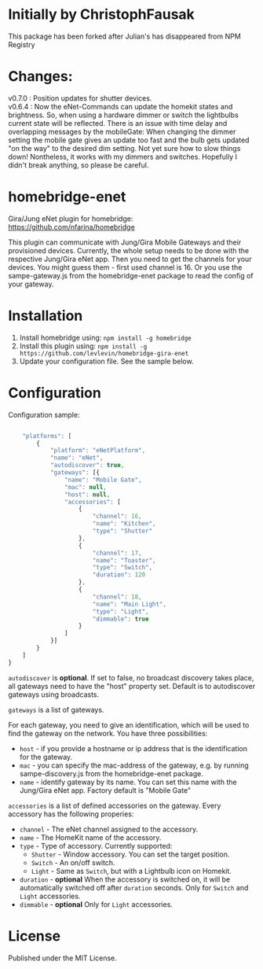 # Initially by ChristophFausak

This package has been forked after Julian's has disappeared from NPM Registry

# Changes:
 v0.7.0 : Position updates for shutter devices.  
 v0.6.4 : Now the eNet-Commands can update the homekit states and brightness.
          So, when using a hardware dimmer or switch the lightbulbs current state will be reflected.
          There is an issue with time delay and overlapping messages by the mobileGate:
            When changing the dimmer setting the mobile gate gives an update too fast and the bulb gets updated "on the way" to the desired dim setting.
            Not yet sure how to slow things down!
            Nontheless, it works with my dimmers and switches.
            Hopefully I didn't break anything, so please be careful.

# homebridge-enet

Gira/Jung eNet plugin for homebridge: https://github.com/nfarina/homebridge

This plugin can communicate with Jung/Gira Mobile Gateways and their provisioned devices.
Currently, the whole setup needs to be done with the respective Jung/Gira eNet app.
Then you need to get the channels for your devices. You might guess them - first used channel is 16.
Or you use the sampe-gateway.js from the homebridge-enet package to read the config of your gateway.


# Installation

1. Install homebridge using: `npm install -g homebridge`
2. Install this plugin using: `npm install -g https://github.com/levlevin/homebridge-gira-enet`
3. Update your configuration file. See the sample below.

# Configuration

Configuration sample:

 ```javascript

     "platforms": [
         {
             "platform": "eNetPlatform",
             "name": "eNet",
             "autodiscover": true,
             "gateways": [{
                 "name": "Mobile Gate",
                 "mac": null,
                 "host": null,
                 "accessories": [
                     {
                         "channel": 16,
                         "name": "Kitchen",
                         "type": "Shutter"
                     },
                     {
                         "channel": 17,
                         "name": "Toaster",
                         "type": "Switch",
                         "duration": 120
                     },
                     {
                         "channel": 18,
                         "name": "Main Light",
                         "type": "Light",
                         "dimmable": true
                     }
                 ]
             }]
         }
     ]
 }

 ```


`autodiscover` is **optional**. If set to false, no broadcast discovery takes place, all gateways need to have the "host" property set. Default is to autodiscover gateways using broadcasts.

`gateways` is a list of gateways.

For each gateway, you need to give an identification, which will be used to find the gateway on the network. You have three possibilities:
* `host` - if you provide a hostname or ip address that is the identification for the gateway.
* `mac` - you can specify the mac-address of the gateway, e.g. by running sampe-discovery.js from the homebridge-enet package.
* `name` - identify gateway by its name. You can set this name with the Jung/Gira eNet app. Factory default is "Mobile Gate"

`accessories` is a list of defined accessories on the gateway. Every accessory has the following properies:
* `channel` - The eNet channel assigned to the accessory.
* `name` - The HomeKit name of the accessory.
* `type` - Type of accessory. Currently supported:
    * `Shutter` - Window accessory. You can set the target position.
    * `Switch` - An on/off switch.
    * `Light` - Same as `Switch`, but with a Lightbulb icon on Homekit.
* `duration` - **optional** When the accessory is switched on, it will be automatically switched off after `duration` seconds. Only for `Switch` and `Light` accessories.
* `dimmable` - **optional** Only for `Light` accessories.




# License

Published under the MIT License.

